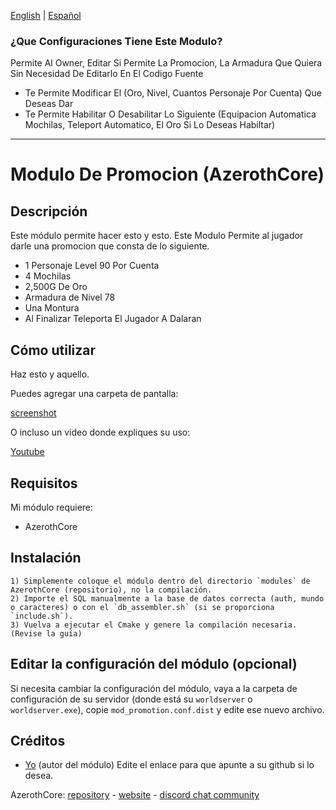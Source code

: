  [English](README.md) | [Español](README_ES.md)

### ¿Que Configuraciones Tiene Este Modulo?

Permite Al Owner, Editar Si Permite La Promocion, La Armadura Que Quiera Sin Necesidad De Editarlo En El Codigo Fuente

* Te Permite Modificar El (Oro, Nivel, Cuantos Personaje Por Cuenta) Que Deseas Dar
* Te Permite Habilitar O Desabilitar Lo Siguiente (Equipacion Automatica Mochilas, Teleport Automatico, El Oro Si Lo Deseas Habiltar) 

-------------------------------------------------------

# Modulo De Promocion (AzerothCore)

## Descripción

Este módulo permite hacer esto y esto.
Este Modulo Permite al jugador darle una promocion que consta de lo siguiente.
* 1 Personaje Level 90 Por Cuenta
* 4 Mochilas 
* 2,500G De Oro
* Armadura de Nivel 78
* Una Montura
* Al Finalizar Teleporta El Jugador A Dalaran


## Cómo utilizar

Haz esto y aquello.

Puedes agregar una carpeta de pantalla:

[screenshot](/screenshots/my_module.png?raw=true "screenshot")

O incluso un video donde expliques su uso:

[Youtube](https://www.youtube.com/watch?v=T6UEX47mPeE)


## Requisitos

Mi módulo requiere:

- AzerothCore 


## Instalación

```
1) Simplemente coloque el módulo dentro del directorio `modules` de AzerothCore (repositorio), no la compilación.
2) Importe el SQL manualmente a la base de datos correcta (auth, mundo o caracteres) o con el `db_assembler.sh` (si se proporciona `include.sh`).
3) Vuelva a ejecutar el Cmake y genere la compilación necesaria. (Revise la guía)
```

## Editar la configuración del módulo (opcional)

Si necesita cambiar la configuración del módulo, vaya a la carpeta de configuración de su servidor (donde está su `worldserver` o `worldserver.exe`), copie `mod_promotion.conf.dist` y edite ese nuevo archivo.


## Créditos

* [Yo](https://github.com/Asmadeuxx) (autor del módulo) Edite el enlace para que apunte a su github si lo desea.

AzerothCore: [repository](https://github.com/azerothcore) - [website](http://azerothcore.org/) - [discord chat community](https://discord.gg/PaqQRkd)
